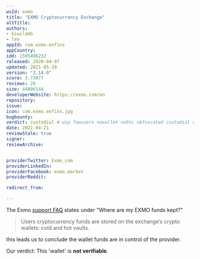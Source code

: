 ```yaml
---
wsId: exmo
title: "EXMO Cryptocurrency Exchange"
altTitle: 
authors:
- kiwilamb
- leo
appId: com.exmo.enfins
appCountry: 
idd: 1505496232
released: 2020-04-07
updated: 2021-05-20
version: "2.14.0"
score: 3.73077
reviews: 26
size: 44806144
developerWebsite: https://exmo.com/en
repository: 
issue: 
icon: com.exmo.enfins.jpg
bugbounty: 
verdict: custodial # wip fewusers nowallet nobtc obfuscated custodial nosource nonverifiable reproducible bounty defunct
date: 2021-04-21
reviewStale: true
signer: 
reviewArchive:


providerTwitter: Exmo_com
providerLinkedIn: 
providerFacebook: exmo.market
providerReddit: 

redirect_from:

---
```


The Exmo [support FAQ](https://info.exmo.com/en/faq/) states under "Where are my
EXMO funds kept?"

> Users cryptocurrency funds are stored on the exchange’s crypto wallets: cold
  and hot vaults.

this leads us to conclude the wallet funds are in control of the provider.

Our verdict: This 'wallet' is **not verifiable**.
